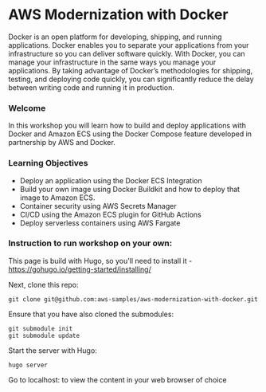 # AWS Modernization with Docker

Docker is an open platform for developing, shipping, and running applications. Docker enables you to separate your applications from your infrastructure so you can deliver software quickly. With Docker, you can manage your infrastructure in the same ways you manage your applications. By taking advantage of Docker’s methodologies for shipping, testing, and deploying code quickly, you can significantly reduce the delay between writing code and running it in production.

### Welcome

In this workshop you will learn how to build and deploy applications with Docker and Amazon ECS using the Docker Compose feature developed in partnership by AWS and Docker. 

### Learning Objectives
- Deploy an application using the Docker ECS Integration
- Build your own image using Docker Buildkit and how to deploy that image to Amazon ECS.
- Container security using AWS Secrets Manager
- CI/CD using the Amazon ECS plugin for GitHub Actions
- Deploy serverless containers using AWS Fargate

### Instruction to run workshop on your own: 

This page is build with Hugo, so you'll need to install it - https://gohugo.io/getting-started/installing/

Next, clone this repo: 

```
git clone git@github.com:aws-samples/aws-modernization-with-docker.git
```

Ensure that you have also cloned the submodules:

```
git submodule init
git submodule update
```

Start the server with Hugo:
```
hugo server
```

Go to localhost: to view the content in your web browser of choice
